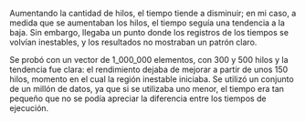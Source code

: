Aumentando la cantidad de hilos, el tiempo tiende a disminuir; en mi caso, a medida que se aumentaban los hilos, el tiempo seguía una tendencia a la baja. Sin embargo, llegaba un punto donde los registros de los tiempos se volvían inestables, y los resultados no mostraban un patrón claro.

Se probó con un vector de 1_000_000 elementos, con 300 y 500 hilos y la tendencia fue clara: el rendimiento dejaba de mejorar a partir de unos 150 hilos, momento en el cual la región inestable iniciaba. Se utilizó un conjunto de un millón de datos, ya que si se utilizaba uno menor, el tiempo era tan pequeño que no se podía apreciar la diferencia entre los tiempos de ejecución.
